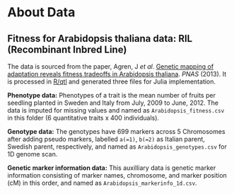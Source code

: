 # About Data

 
## Fitness for Arabidopsis thaliana data: RIL (Recombinant Inbred Line)

The data is sourced from the paper, Agren, J *et al*. [Genetic mapping of adaptation reveals fitness tradeoffs in Arabidopsis thaliana](https://www.pnas.org/content/110/52/21077). *PNAS* (2013).  It is processed in [R/qtl](https://rqtl.org) and generated three files for Julia 
implementation.

**Phenotype data:** 
Phenotypes of a trait is the mean number of fruits per seedling planted in Sweden and Italy from July, 2009 to June, 2012.  The data is 
imputed for missing values and named as `Arabidopsis_fitness.csv`  in this folder (6 quantitative traits x 400 individuals). 

**Genotype data:**
The genotypes have 699 markers across 5 Chromosomes after adding pseudo markers, labelled `a(=1)`, `b(=2)` as Italian parent, Swedish parent, 
respectively, and named as `Arabidopsis_genotypes.csv` for 1D genome scan.

**Genetic marker information data:**
This auxilliary data is genetic marker information consisting of marker names, chromosome, and marker position (cM) in this order, and named as 
`Arabidopsis_markerinfo_1d.csv`.




